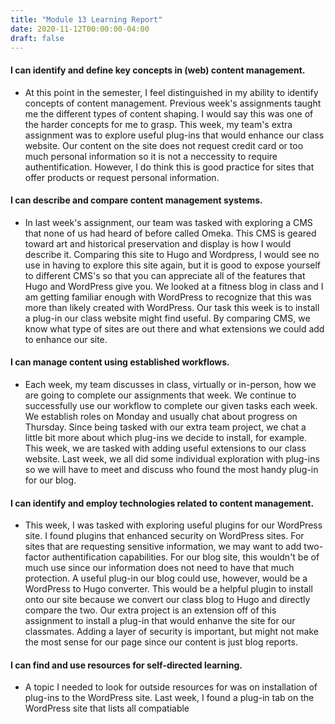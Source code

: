 ```yaml
---
title: "Module 13 Learning Report"
date: 2020-11-12T00:00:00-04:00
draft: false
---
```


#### I can identify and define key concepts in (web) content management.
- At this point in the semester, I feel distinguished in my ability to identify concepts of content management. Previous week's assignments taught me the different types of content shaping. I would say this was one of the harder concepts for me to grasp. This week, my team's extra assignment was to explore useful plug-ins that would enhance our class website. Our content on the site does not request credit card or too much personal information so it is not a neccessity to require authentification. However, I do think this is good practice for sites that offer products or request personal information. 

#### I can describe and compare content management systems.
- In last week's assignment, our team was tasked with exploring a CMS that none of us had heard of before called Omeka. This CMS is geared toward art and historical preservation and display is how I would describe it. Comparing this site to Hugo and Wordpress, I would see no use in having to explore this site again, but it is good to expose yourself to different CMS's so that you can appreciate all of the features that Hugo and WordPress give you. We looked at a fitness blog in class and I am getting familiar enough with WordPress to recognize that this was more than likely created with WordPress. Our task this week is to install a plug-in our class website might find useful. By comparing CMS, we know what type of sites are out there and what extensions we could add to enhance our site. 

#### I can manage content using established workflows.
- Each week, my team discusses in class, virtually or in-person, how we are going to complete our assignments that week. We continue to successfully use our workflow to complete our given tasks each week. We establish roles on Monday and usually chat about progress on Thursday. Since being tasked with our extra team project, we chat a little bit more about which plug-ins we decide to install, for example. This week, we are tasked with adding useful extensions to our class website. Last week, we all did some individual exploration with plug-ins so we will have to meet and discuss who found the most handy plug-in for our blog.

#### I can identify and employ technologies related to content management.
- This week, I was tasked with exploring useful plugins for our WordPress site. I found plugins that enhanced security on WordPress sites. For sites that are requesting sensitive information, we may want to add two-factor authentification capabilities. For our blog site, this wouldn't be of much use since our information does not need to have that much protection. A useful plug-in our blog could use, however, would be a WordPress to Hugo converter. This would be a helpful plugin to install onto our site because we convert our class blog to Hugo and directly compare the two. Our extra project is an extension off of this assignment to install a plug-in that would enhanve the site for our classmates. Adding a layer of security is important, but might not make the most sense for our page since our content is just blog reports.

#### I can find and use resources for self-directed learning.
- A topic I needed to look for outside resources for was on installation of plug-ins to the WordPress site. Last week, I found a plug-in tab on the WordPress site that lists all compatiable 
